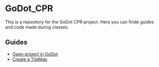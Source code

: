 # GoDot_CPR

This is a repository for the GoDot CPR project. Here you can finde guides and code made during classes.

## Guides 
- [Open project in GoDot](/Cards/openProject.md)
- [Create a TileMap](/Cards/createTileMap.md)